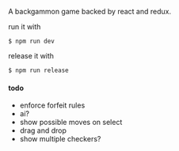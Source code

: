 A backgammon game backed by react and redux.

run it with
```
$ npm run dev
```

release it with
```
$ npm run release
```

#### todo
- enforce forfeit rules
- ai?
- show possible moves on select
- drag and drop
- show multiple checkers?
